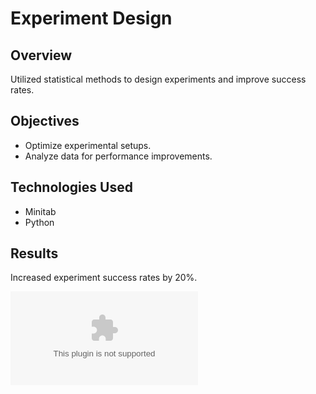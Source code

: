 # Experiment Design

## Overview
Utilized statistical methods to design experiments and improve success rates.

## Objectives
- Optimize experimental setups.
- Analyze data for performance improvements.

## Technologies Used
- Minitab
- Python

## Results
Increased experiment success rates by 20%.

![Experiment Data](https://github.com/bonifazdaniel/danielbonifazportfolio/blob/main/assets/experiment_data.csv)
